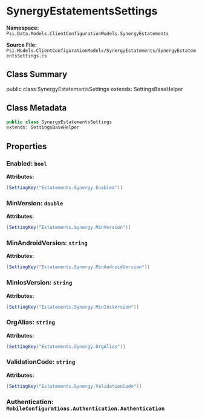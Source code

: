 # SynergyEstatementsSettings

**Namespace:** `Psi.Data.Models.ClientConfigurationModels.SynergyEstatements`

**Source File:** `Psi.Models.ClientConfigurationModels/SynergyEstatements/SynergyEstatementsSettings.cs`

## Class Summary

public class SynergyEstatementsSettings
extends: SettingsBaseHelper

## Class Metadata

```typescript
public class SynergyEstatementsSettings
extends: SettingsBaseHelper
```

## Properties

### Enabled: `bool`

**Attributes:**
```csharp
[SettingKey("Estatements.Synergy.Enabled")]
```

### MinVersion: `double`

**Attributes:**
```csharp
[SettingKey("Estatements.Synergy.MinVersion")]
```

### MinAndroidVersion: `string`

**Attributes:**
```csharp
[SettingKey("Estatements.Synergy.MinAndroidVersion")]
```

### MinIosVersion: `string`

**Attributes:**
```csharp
[SettingKey("Estatements.Synergy.MinIosVersion")]
```

### OrgAlias: `string`

**Attributes:**
```csharp
[SettingKey("Estatements.Synergy.OrgAlias")]
```

### ValidationCode: `string`

**Attributes:**
```csharp
[SettingKey("Estatements.Synergy.ValidationCode")]
```

### Authentication: `MobileConfigurations.Authentication.Authentication`
